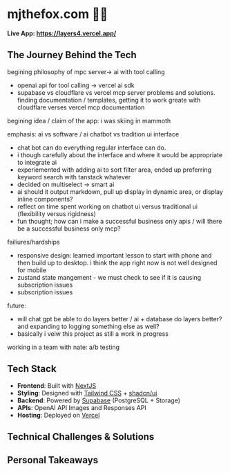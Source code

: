 # mjthefox.com 🎨🎵

**Live App: https://layers4.vercel.app/**

## The Journey Behind the Tech

begining philosophy of mpc server-> ai with tool calling
- openai api for tool calling -> vercel ai sdk
- supabase vs cloudflare vs vercel mcp server problems and solutions. finding documentation / templates, getting it to work greate with cloudflare verses vercel mcp documentation

begining idea / claim of the app:
i was skiing in mammoth

emphasis: ai vs software / ai chatbot vs tradition ui interface
- chat bot can do everything regular interface can do.
- i though carefully about the interface and where it would be appropriate to integrate ai
- experiemented with adding ai to sort filter area, ended up preferring keyword search with tanstack whatever
- decided on multiselect -> smart ai
- ai should it output markdown, pull up display in dynamic area, or display inline components?
- reflect on time spent working on chatbot ui versus traditional ui (flexibility versus rigidness)
- fun thought; how can i make a successful business only apis / will there be a successful business only mcp?

failiures/hardships
- responsive design: learned important lesson to start with phone and then build up to desktop. i think the app right now is not well designed for mobile
- zustand state mangement - we must check to see if it is causing subscription issues
- subscription issues

future:
- will chat gpt be able to do layers better / ai + database do layers better? and expanding to logging something else as well?
- basically i veiw this project as still a work in progress

working in a team with nate:
a/b testing


## Tech Stack

- **Frontend**: Built with [NextJS](https://nextjs.org/)
- **Styling**: Designed with [Tailwind CSS](https://tailwindcss.com) + [shadcn/ui](https://ui.shadcn.com)
- **Backend**: Powered by [Supabase](https://supabase.com) (PostgreSQL + Storage)
- **APIs**: OpenAI API Images and Responses API
- **Hosting**: Deployed on [Vercel](https://vercel.com)

## Technical Challenges & Solutions


## Personal Takeaways

